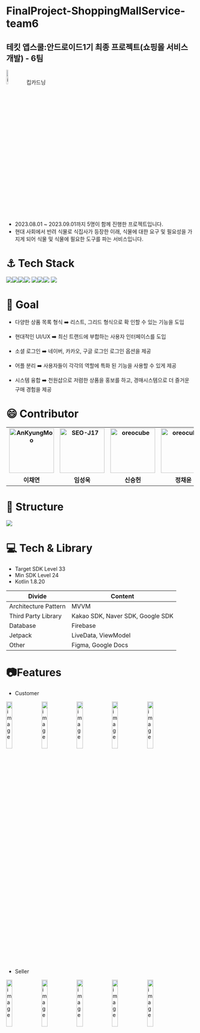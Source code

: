 # FinalProject-ShoppingMallService-team6
테킷 앱스쿨:안드로이드1기 최종 프로젝트(쇼핑몰 서비스 개발) - 6팀
-----------------------


<img
  width = "10%"
  alt="image"
  src ="https://github.com/APPSCHOOL2-Android/FinalProject-ShoppingMallService-team6/assets/40172001/36e4675e-778b-42a5-aa15-cefa53b23be9"
  />
킵카드닝


+ 2023.08.01 ~ 2023.09.01까지 5명이 함께 진행한 프로젝트입니다.
+ 현대 사회에서 반려 식물로 식집사가 등장한 이래, 식물에 대한 요구 및 필요성을 가지게 되어 식물 및 식물에 필요한 도구를 파는 서비스입니다.
  

# ⚓ Tech Stack
<img src="https://img.shields.io/badge/Figma-F24E1E?style=for-the-badge&logo=Figma&logoColor=white"><img src="https://img.shields.io/badge/diagrams.net-F08705?style=for-the-badge&logo=diagrams.net&logoColor=white"><img src="https://img.shields.io/badge/firebase-FFCA28?style=for-the-badge&logo=firebase&logoColor=white"><img src="https://img.shields.io/badge/Android-3DDC84?style=for-the-badge&logo=Android&logoColor=white"> <img src="https://img.shields.io/badge/Google Maps-4285F4?style=for-the-badge&logo=Google Maps&logoColor=white"><img src="https://img.shields.io/badge/Kotlin-7F52FF?style=for-the-badge&logo=Kotlin&logoColor=white"><img src="https://img.shields.io/badge/Material Design-757575?style=for-the-badge&logo=Material Design&logoColor=white"> <img src="https://img.shields.io/badge/github-181717?style=for-the-badge&logo=github&logoColor=white"> 
  
# 🌟 Goal

+ 다양한 상품 목록 형식 ➡️ 리스트, 그리드 형식으로 확 인할 수 있는 기능을 도입
  
+ 현대적인 UI/UX ➡️ 최신 트랜드에 부합하는 사용자 인터페이스를 도입
  
+ 소셜 로그인 ➡️ 네이버, 카카오, 구글 로그인 로그인 옵션을 제공
  
+ 어플 분리 ➡️ 사용자들이 각각의 역할에 특화 된 기능을 사용할 수 있게 제공
  
+ 시스템 융합 ➡️ 천원샵으로 저렴한 상품을 홍보를 하고, 경매시스템으로 더 즐거운 구매 경험을 제공




# :smile: Contributor 

<div align="center">
<table style="font-weight : bold">
      <tr>
         <td align="center">
              <a href="https://github.com/dkin12 ">                 
                  <img alt="AnKyungMoo" src="https://avatars.githubusercontent.com/dkin12 " width="120" />            
              </a>
          </td>
          <td align="center">
              <a href="https://github.com/Seongwk">                 
                  <img alt="SEO-J17" src="https://avatars.githubusercontent.com/SeongWk" width="120" />            
              </a>
          </td>
          <td align="center">
              <a href="https://github.com/ShShin98">                 
                  <img alt="oreocube" src="https://avatars.githubusercontent.com/ShShin98" width="120" />            
              </a>
          </td>
          <td align="center">
              <a href="https://github.com/JUNGCHAEYOON">                 
                  <img alt="oreocube" src="https://avatars.githubusercontent.com/JUNGCHAEYOON" width="120" />            
              </a>
          </td>
           <td align="center">
              <a href="https://github.com/PIYUJIN">                 
                  <img alt="oreocube" src="https://avatars.githubusercontent.com/PIYUJIN" width="120" />            
              </a>
           </td>
      </tr>
      <tr>
          <td align="center">이채연</td>
          <td align="center">임성욱</td>
          <td align="center">신승헌</td>
          <td align="center">정채윤</td>
          <td align="center">피유진</td>
      </tr>
  </table>
</div>


# 🚧 Structure
<img
  src ="https://github.com/APPSCHOOL2-Android/FinalProject-ShoppingMallService-team6/assets/40172001/4a7b8c5c-b59a-48e2-bf3c-ad8648b9b9ec"
/>


# 💻 Tech & Library 

+ Target SDK Level 33
+ Min SDK Level 24
+ Kotlin 1.8.20
  
 Divide | Content
-- | --
Architecture Pattern | MVVM
Third Party Library | Kakao SDK, Naver SDK, Google SDK
Database | Firebase
Jetpack | LiveData, ViewModel
Other  | Figma, Google Docs


# 📷Features

+ Customer
  
<div>
      <img
        width="18%"
        alt="image"
        src="https://github.com/APPSCHOOL2-Android/FinalProject-ShoppingMallService-team6/assets/40172001/a08255c8-713d-4fd5-a0b0-af46a2ffad2a"
      />
      <img
        width="18%"
        alt="image"
        src="https://github.com/APPSCHOOL2-Android/FinalProject-ShoppingMallService-team6/assets/40172001/08071765-af35-4e83-997e-bf3f1a7b497f"
       />
       <img
        width="18%"
        alt="image"
        src="https://github.com/APPSCHOOL2-Android/FinalProject-ShoppingMallService-team6/assets/40172001/ecad36b0-39fd-49e7-be7a-d8fbf83b97ec"
      />
       <img
        width="18%"
        alt="image"
        src="https://github.com/APPSCHOOL2-Android/FinalProject-ShoppingMallService-team6/assets/40172001/ec9dff6d-af28-4241-8b0c-b604067f9ff7"
      />
        <img
        width="18%"
        alt="image"
        src="https://github.com/APPSCHOOL2-Android/FinalProject-ShoppingMallService-team6/assets/40172001/287d0461-fef6-4178-b6f5-69e6c00c6242"
      />


</div>

+ Seller

  
<div>
   <img
        width="18%"
        alt="image"
        src="https://github.com/APPSCHOOL2-Android/FinalProject-ShoppingMallService-team6/assets/40172001/0ee5956e-3020-4992-b716-d5b371590b13"
       />
      <img
        width="18%"
        alt="image"
        src="https://github.com/APPSCHOOL2-Android/FinalProject-ShoppingMallService-team6/assets/40172001/9853978b-dac6-479c-a380-d939ea2450fb"
      />
       <img
        width="18%"
        alt="image"
        src="https://github.com/APPSCHOOL2-Android/FinalProject-ShoppingMallService-team6/assets/40172001/22cb38f7-6d36-4b12-97ae-8b2ae7ddd4cb"
      />
       <img
        width="18%"
        alt="image"
        src="https://github.com/APPSCHOOL2-Android/FinalProject-ShoppingMallService-team6/assets/40172001/6a8b43fe-9930-4d17-a8b5-d3ec32688cf0"
      />
        <img
        width="18%"
        alt="image"
        src="https://github.com/APPSCHOOL2-Android/FinalProject-ShoppingMallService-team6/assets/40172001/245d171b-8150-48bb-87ee-a22c2d950c4b"
      />


</div>




